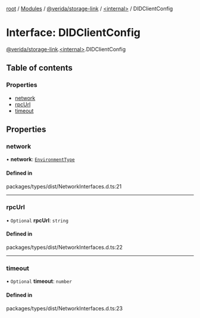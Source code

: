 [root](../README.md) / [Modules](../modules.md) / [@verida/storage-link](../modules/verida_storage_link.md) / [<internal\>](../modules/verida_storage_link._internal_.md) / DIDClientConfig

# Interface: DIDClientConfig

[@verida/storage-link](../modules/verida_storage_link.md).[<internal\>](../modules/verida_storage_link._internal_.md).DIDClientConfig

## Table of contents

### Properties

- [network](verida_storage_link._internal_.DIDClientConfig.md#network)
- [rpcUrl](verida_storage_link._internal_.DIDClientConfig.md#rpcurl)
- [timeout](verida_storage_link._internal_.DIDClientConfig.md#timeout)

## Properties

### network

• **network**: [`EnvironmentType`](../enums/verida_storage_link._internal_.EnvironmentType.md)

#### Defined in

packages/types/dist/NetworkInterfaces.d.ts:21

___

### rpcUrl

• `Optional` **rpcUrl**: `string`

#### Defined in

packages/types/dist/NetworkInterfaces.d.ts:22

___

### timeout

• `Optional` **timeout**: `number`

#### Defined in

packages/types/dist/NetworkInterfaces.d.ts:23
